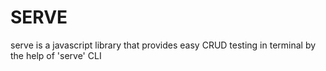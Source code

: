 # SERVE

serve is a javascript library that provides easy CRUD testing in terminal by the help of 'serve' CLI